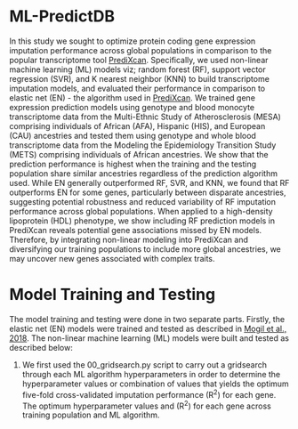 # ML-PredictDB
In this study we sought to optimize protein coding gene expression imputation performance across global populations in comparison to the popular transcriptome tool [PrediXcan](https://github.com/WheelerLab/PrediXcan). Specifically, we used non-linear machine learning (ML) models viz; random forest (RF), support vector regression (SVR), and K nearest neighbor (KNN) to build transcriptome imputation models, and evaluated their performance in comparison to elastic net (EN) - the algorithm used in [PrediXcan](https://github.com/WheelerLab/PrediXcan). We trained gene expression prediction models using genotype and blood monocyte transcriptome data from the Multi-Ethnic Study of Atherosclerosis (MESA) comprising individuals of African (AFA), Hispanic (HIS), and European (CAU) ancestries and tested them using genotype and whole blood transcriptome data from the Modeling the Epidemiology Transition Study (METS) comprising individuals of African ancestries. We show that the prediction performance is highest when the training and the testing population share similar ancestries regardless of the prediction algorithm used. While EN generally outperformed RF, SVR, and KNN, we found that RF outperforms EN for some genes, particularly between disparate ancestries, suggesting potential robustness and reduced variability of RF imputation performance across global populations. When applied to a high-density lipoprotein (HDL) phenotype, we show including RF prediction models in PrediXcan reveals potential gene associations missed by EN models. Therefore, by integrating non-linear modeling into PrediXcan and diversifying our training populations to include more global ancestries, we may uncover new genes associated with complex traits.

# Model Training and Testing
The model training and testing were done in two separate parts. Firstly, the elastic net (EN) models were trained and tested as described in [Mogil et al., 2018](https://github.com/WheelerLab/DivPop).
The non-linear machine learning (ML) models were built and tested as described below:
  1. We first used the 00_gridsearch.py script to carry out a gridsearch through each ML algorithm hyperparameters in order to determine the hyperparameter values or combination of values that yields the optimum five-fold cross-validated imputation performance (R<sup>2</sup>) for each gene. The optimum hyperparameter values and (R<sup>2</sup>) for each gene across training population and ML algorithm.
